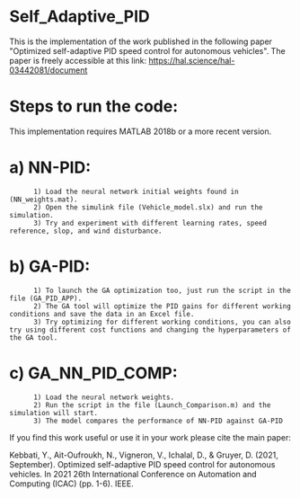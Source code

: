 # Self_Adaptive_PID

This is the implementation of the work published in the following paper "Optimized self-adaptive PID speed control for autonomous vehicles".
The paper is freely accessible at this link: https://hal.science/hal-03442081/document 

# Steps to run the code:

This implementation requires MATLAB 2018b or a more recent version.

# a) NN-PID:

          1) Load the neural network initial weights found in (NN_weights.mat).
          2) Open the simulink file (Vehicle_model.slx) and run the simulation.
          3) Try and experiment with different learning rates, speed reference, slop, and wind disturbance.

# b) GA-PID:

          1) To launch the GA optimization too, just run the script in the file (GA_PID_APP).
          2) The GA tool will optimize the PID gains for different working conditions and save the data in an Excel file.
          3) Try optimizing for different working conditions, you can also try using different cost functions and changing the hyperparameters of the GA tool.

# c) GA_NN_PID_COMP:

          1) Load the neural network weights.
          2) Run the script in the file (Launch_Comparison.m) and the simulation will start.
          3) The model compares the performance of NN-PID against GA-PID

If you find this work useful or use it in your work please cite the main paper:

Kebbati, Y., Ait-Oufroukh, N., Vigneron, V., Ichalal, D., & Gruyer, D. (2021, September). Optimized self-adaptive PID speed control for autonomous vehicles. In 2021 26th International Conference on Automation and Computing (ICAC) (pp. 1-6). IEEE.

